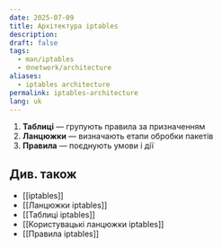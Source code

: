 ```yaml
---
date: 2025-07-09
title: Архітектура iptables
description: 
draft: false
tags:
  - man/iptables
  - 🌐network/architecture
aliases:
  - iptables architecture
permalink: iptables-architecture
lang: uk
---
```


1. **Таблиці** — групують правила за призначенням
2. **Ланцюжки** — визначають етапи обробки пакетів
3. **Правила** — поєднують умови і дії


## Див. також

- [[iptables]]
- [[Ланцюжки iptables]]
- [[Таблиці iptables]]
- [[Користувацькі ланцюжки iptables]]
- [[Правила iptables]]